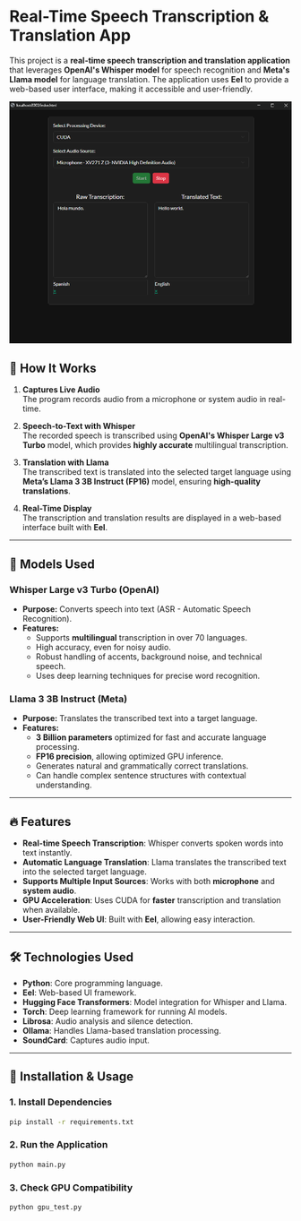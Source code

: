 # Real-Time Speech Transcription & Translation App

This project is a **real-time speech transcription and translation application** that leverages **OpenAI's Whisper model** for speech recognition and **Meta's Llama model** for language translation. The application uses **Eel** to provide a web-based user interface, making it accessible and user-friendly.

![Example](example.png)

## 🔹 How It Works

1. **Captures Live Audio**  
   The program records audio from a microphone or system audio in real-time.
   
2. **Speech-to-Text with Whisper**  
   The recorded speech is transcribed using **OpenAI's Whisper Large v3 Turbo** model, which provides **highly accurate** multilingual transcription.

3. **Translation with Llama**  
   The transcribed text is translated into the selected target language using **Meta’s Llama 3 3B Instruct (FP16)** model, ensuring **high-quality translations**.

4. **Real-Time Display**  
   The transcription and translation results are displayed in a web-based interface built with **Eel**.

---

## 📌 Models Used

### **Whisper Large v3 Turbo (OpenAI)**
- **Purpose:** Converts speech into text (ASR - Automatic Speech Recognition).
- **Features:**
  - Supports **multilingual** transcription in over 70 languages.
  - High accuracy, even for noisy audio.
  - Robust handling of accents, background noise, and technical speech.
  - Uses deep learning techniques for precise word recognition.

### **Llama 3 3B Instruct (Meta)**
- **Purpose:** Translates the transcribed text into a target language.
- **Features:**
  - **3 Billion parameters** optimized for fast and accurate language processing.
  - **FP16 precision**, allowing optimized GPU inference.
  - Generates natural and grammatically correct translations.
  - Can handle complex sentence structures with contextual understanding.

---

## 🔥 Features
- **Real-time Speech Transcription**: Whisper converts spoken words into text instantly.
- **Automatic Language Translation**: Llama translates the transcribed text into the selected target language.
- **Supports Multiple Input Sources**: Works with both **microphone** and **system audio**.
- **GPU Acceleration**: Uses CUDA for **faster** transcription and translation when available.
- **User-Friendly Web UI**: Built with **Eel**, allowing easy interaction.

---

## 🛠️ Technologies Used
- **Python**: Core programming language.
- **Eel**: Web-based UI framework.
- **Hugging Face Transformers**: Model integration for Whisper and Llama.
- **Torch**: Deep learning framework for running AI models.
- **Librosa**: Audio analysis and silence detection.
- **Ollama**: Handles Llama-based translation processing.
- **SoundCard**: Captures audio input.

---

## 🚀 Installation & Usage

### **1. Install Dependencies**
```bash
pip install -r requirements.txt
```

### **2. Run the Application**
```bash
python main.py
```

### **3. Check GPU Compatibility**
```bash
python gpu_test.py
```
